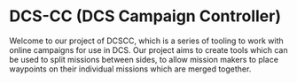 # DCS-CC (DCS Campaign Controller)
Welcome to our project of DCSCC, which is a series of tooling to work with online campaigns for use in DCS. Our project aims to create tools which can be used to split missions between sides, to allow mission makers to place waypoints on their individual missions which are merged together. 
